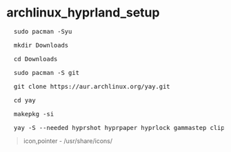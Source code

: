 # archlinux_hyprland_setup

<pre>
  sudo pacman -Syu

  mkdir Downloads

  cd Downloads

  sudo pacman -S git

  git clone https://aur.archlinux.org/yay.git
  
  cd yay
  
  makepkg -si

  yay -S --needed hyprshot hyprpaper hyprlock gammastep cliphist pamixer ttf-hack-nerd otf-comicshanns-nerd nwg-look thorium-browser-bin catppuccin-gtk-theme-mocha starship bibata-rainbow-cursor-theme
</pre>

> icon,pointer - /usr/share/icons/
